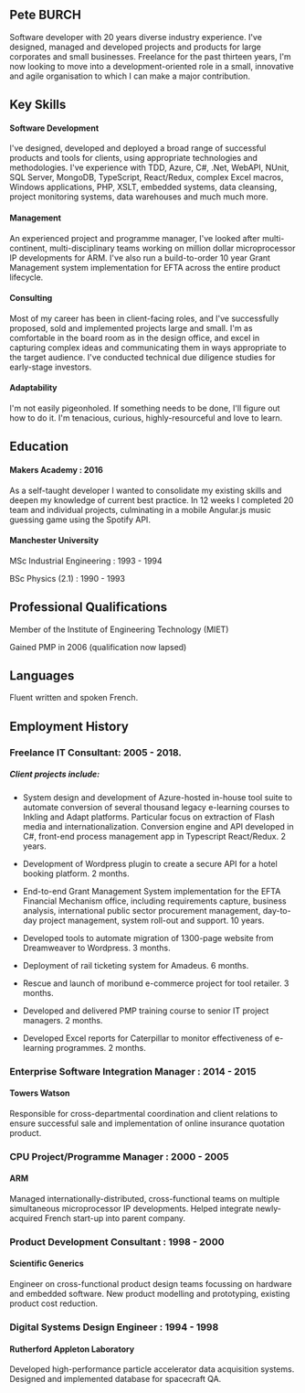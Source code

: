 ## Pete BURCH

Software developer with 20 years diverse industry experience. I've designed, managed and developed projects and products for large corporates and small businesses. Freelance for the past thirteen years, I'm now looking to move into a development-oriented role in a small, innovative and agile organisation to which I can make a major contribution.

## Key Skills

#### Software Development
I've designed, developed and deployed a broad range of successful products and tools for clients, using appropriate technologies and methodologies. I've experience with TDD, Azure, C#, .Net, WebAPI, NUnit, SQL Server, MongoDB, TypeScript, React/Redux, complex Excel macros, Windows applications, PHP, XSLT, embedded systems, data cleansing, project monitoring systems, data warehouses and much much more.

#### Management
An experienced project and programme manager, I've looked after multi-continent, multi-disciplinary teams working on million dollar microprocessor IP developments for ARM. I've also run a build-to-order 10 year Grant Management system implementation for EFTA across the entire product lifecycle.

#### Consulting
Most of my career has been in client-facing roles, and I've successfully proposed, sold and implemented projects large and small. I'm as comfortable in the board room as in the design office, and excel in capturing complex ideas and communicating them in ways appropriate to the target audience. I've conducted technical due diligence studies for early-stage investors.

#### Adaptability
I'm not easily pigeonholed. If something needs to be done, I'll figure out how to do it. I'm tenacious, curious, highly-resourceful and love to learn.

## Education

#### Makers Academy : 2016
As a self-taught developer I wanted to consolidate my existing skills and deepen my knowledge of current best practice. In 12 weeks I completed 20 team and individual projects, culminating in a mobile Angular.js music guessing game using the Spotify API.

#### Manchester University
MSc Industrial Engineering : 1993 - 1994

BSc Physics (2.1) : 1990 - 1993

## Professional Qualifications
Member of the Institute of Engineering Technology (MIET)

Gained PMP in 2006 (qualification now lapsed)

## Languages
Fluent written and spoken French.

## Employment History

### Freelance IT Consultant: 2005 - 2018.

##### Client projects include:
- System design and development of Azure-hosted in-house tool suite to automate conversion of several thousand legacy e-learning courses to Inkling and Adapt platforms. Particular focus on extraction of Flash media and internationalization. Conversion engine and API developed in C#, front-end process management app in Typescript React/Redux. 2 years.

- Development of Wordpress plugin to create a secure API for a hotel booking platform. 2 months.

- End-to-end Grant Management System implementation for the EFTA Financial Mechanism office, including requirements capture, business analysis, international public sector procurement management, day-to-day project management, system roll-out and support. 10 years.

- Developed tools to automate migration of 1300-page website from Dreamweaver to Wordpress. 3 months.

- Deployment of rail ticketing system for Amadeus. 6 months.

- Rescue and launch of moribund e-commerce project for tool retailer. 3 months.

- Developed and delivered PMP training course to senior IT project managers. 2 months.

- Developed Excel reports for Caterpillar to monitor effectiveness of e-learning programmes. 2 months.

###  Enterprise Software Integration Manager : 2014 - 2015
#### Towers Watson

Responsible for cross-departmental coordination and client relations to ensure successful sale and implementation of online insurance quotation product.

### CPU Project/Programme Manager : 2000 - 2005
#### ARM
Managed internationally-distributed, cross-functional teams on multiple simultaneous microprocessor IP developments. Helped integrate newly-acquired French start-up into parent company.

### Product Development Consultant : 1998 - 2000
#### Scientific Generics
Engineer on cross-functional product design teams focussing on hardware and embedded software. New product modelling and prototyping, existing product cost reduction.

### Digital Systems Design Engineer : 1994 - 1998
#### Rutherford Appleton Laboratory
Developed high-performance particle accelerator data acquisition systems.
Designed and implemented database for spacecraft QA.
